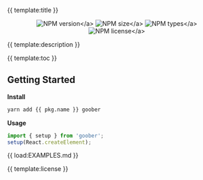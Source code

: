 
{{ template:title }}

<p align="center">
    <img src="https://img.shields.io/npm/v/{{ pkg.name }}?style=flat-square?label=VERSION" alt="NPM version</a>">
    <img src="https://img.shields.io/bundlephobia/minzip/{{ pkg.name }}?label=SIZE&amp;style=flat-square" alt="NPM size</a>">
    <img src="https://img.shields.io/npm/types/{{ pkg.name }}?style=flat-square?label=WITH" alt="NPM types</a>">
    <img src="https://img.shields.io/npm/l/{{ pkg.name }}?label=LICENSE&amp;style=flat-square" alt="NPM license</a>">
</p>

{{ template:description }}

{{ template:toc }}

## Getting Started

**Install**

```bash
yarn add {{ pkg.name }} goober
```

**Usage**

```typescript jsx
import { setup } from 'goober';
setup(React.createElement);
```

{{ load:EXAMPLES.md }}

{{ template:license }}
